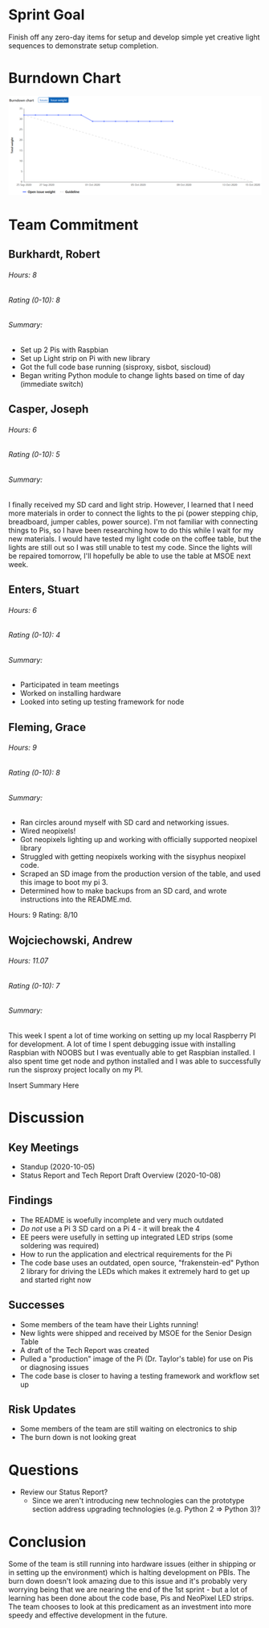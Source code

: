 # Sprint Goal

Finish off any zero-day items for setup and develop simple yet creative light sequences to demonstrate setup completion.

# Burndown Chart

![image](uploads/a3f56d4cda8ed9186dc50b76acdff29d/image.png)

# Team Commitment

## Burkhardt, Robert

###### Hours: 8

###### Rating (0-10): 8

###### Summary:

* Set up 2 Pis with Raspbian
* Set up Light strip on Pi with new library
* Got the full code base running (sisproxy, sisbot, siscloud)
* Began writing Python module to change lights based on time of day (immediate switch)

## Casper, Joseph

###### Hours: 6

###### Rating (0-10): 5

###### Summary: 

I finally received my SD card and light strip. However, I learned that I need more materials in order to connect the lights to the pi (power stepping chip, breadboard, jumper cables, power source). I'm not familiar with connecting things to Pis, so I have been researching how to do this while I wait for my new materials. I would have tested my light code on the coffee table, but the lights are still out so I was still unable to test my code. Since the lights will be repaired tomorrow, I'll hopefully be able to use the table at MSOE next week.

## Enters, Stuart

###### Hours: 6

###### Rating (0-10): 4

###### Summary:
* Participated in team meetings
* Worked on installing hardware
* Looked into seting up testing framework for node

## Fleming, Grace

###### Hours: 9

###### Rating (0-10): 8

###### Summary:
* Ran circles around myself with SD card and networking issues.
* Wired neopixels!
* Got neopixels lighting up and working with officially supported neopixel library
* Struggled with getting neopixels working with the sisyphus neopixel code.
* Scraped an SD image from the production version of the table, and used this image to boot my pi 3.
* Determined how to make backups from an SD card, and wrote instructions into the README.md.

Hours: 9
Rating: 8/10

## Wojciechowski, Andrew

###### Hours: 11.07

###### Rating (0-10): 7

###### Summary:
This week I spent a lot of time working on setting up my local Raspberry PI for development. A lot of time I spent debugging issue with installing Raspbian with NOOBS but I was eventually able to get Raspbian installed. I also spent time get node and python installed and I was able to successfully run the sisproxy project locally on my PI.

Insert Summary Here

# Discussion

## Key Meetings

* Standup (2020-10-05)
* Status Report and Tech Report Draft Overview (2020-10-08)

## Findings

* The README is woefully incomplete and very much outdated
* _Do not_ use a Pi 3 SD card on a Pi 4 - it will break the 4
* EE peers were usefully in setting up integrated LED strips (some soldering was required)
* How to run the application and electrical requirements for the Pi
* The code base uses an outdated, open source, "frakenstein-ed" Python 2 library for driving the LEDs which makes it extremely hard to get up and started right now

## Successes

* Some members of the team have their Lights running!
* New lights were shipped and received by MSOE for the Senior Design Table
* A draft of the Tech Report was created
* Pulled a "production" image of the Pi (Dr. Taylor's table) for use on Pis or diagnosing issues
* The code base is closer to having a testing framework and workflow set up

## Risk Updates

* Some members of the team are still waiting on electronics to ship
* The burn down is not looking great

# Questions

* Review our Status Report?
    * Since we aren't introducing new technologies can the prototype section address upgrading technologies (e.g. Python 2 => Python 3)?


# Conclusion

Some of the team is still running into hardware issues (either in shipping or in setting up the environment) which is halting development on PBIs. The burn down doesn't look amazing due to this issue and it's probably very worrying being that we are nearing the end of the 1st sprint - but a lot of learning has been done about the code base, Pis and NeoPixel LED strips. The team chooses to look at this predicament as an investment into more speedy and effective development in the future.